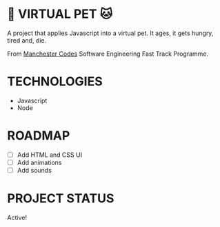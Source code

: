 # :dog: VIRTUAL PET :cat:
A project that applies Javascript into a virtual pet. It ages, it gets hungry, tired and, die. 

From [Manchester Codes](https://www.manchestercodes.com/?utm_source=google&utm_medium=cpc&utm_campaign=973925948&utm_content=nocsdegree_Matt&utm_term=manchester%20codes&utm_term=manchester%20codes&utm_campaign=Sep+21+-+Brand+Campaign&utm_source=adwords&utm_medium=ppc&hsa_acc=4219584815&hsa_cam=973925948&hsa_grp=51195941914&hsa_ad=395486348780&hsa_src=g&hsa_tgt=aud-1170118835214:kwd-380100275891&hsa_kw=manchester%20codes&hsa_mt=e&hsa_net=adwords&hsa_ver=3&gclid=CjwKCAjwgr6TBhAGEiwA3aVuIcdO0_D7Lg4Ig9TGkcehWDN0yCzw2ANDmh5m4TzfMPSSWMuOD0UZDRoCkbEQAvD_BwE) Software Engineering Fast Track Programme.

# TECHNOLOGIES
* Javascript
* Node

# ROADMAP
- [ ] Add HTML and CSS UI
- [ ] Add animations
- [ ] Add sounds

# PROJECT STATUS
Active!